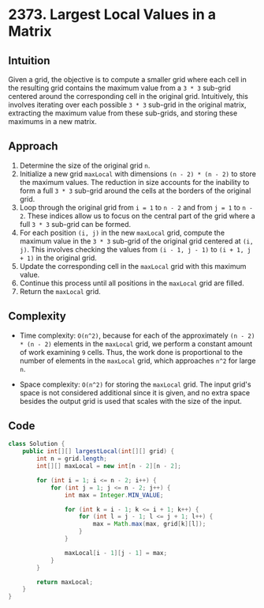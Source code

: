 # 2373. Largest Local Values in a Matrix

## Intuition

Given a grid, the objective is to compute a smaller grid where each cell in the resulting grid contains the maximum value from a `3 * 3` sub-grid centered around the corresponding cell in the original grid. Intuitively, this involves iterating over each possible `3 * 3` sub-grid in the original matrix, extracting the maximum value from these sub-grids, and storing these maximums in a new matrix.

## Approach

1. Determine the size of the original grid `n`.
2. Initialize a new grid `maxLocal` with dimensions `(n - 2) * (n - 2)` to store the maximum values. The reduction in size accounts for the inability to form a full `3 * 3` sub-grid around the cells at the borders of the original grid.
3. Loop through the original grid from `i = 1` to `n - 2` and from `j = 1` to `n - 2`. These indices allow us to focus on the central part of the grid where a full `3 * 3` sub-grid can be formed.
4. For each position `(i, j)` in the new `maxLocal` grid, compute the maximum value in the `3 * 3` sub-grid of the original grid centered at `(i, j)`. This involves checking the values from `(i - 1, j - 1)` to `(i + 1, j + 1)` in the original grid.
5. Update the corresponding cell in the `maxLocal` grid with this maximum value.
6. Continue this process until all positions in the `maxLocal` grid are filled.
7. Return the `maxLocal` grid.

## Complexity

- Time complexity: `O(n^2)`, because for each of the approximately `(n - 2) * (n - 2)` elements in the `maxLocal` grid, we perform a constant amount of work examining `9` cells. Thus, the work done is proportional to the number of elements in the `maxLocal` grid, which approaches `n^2` for large `n`.

- Space complexity: `O(n^2)` for storing the `maxLocal` grid. The input grid's space is not considered additional since it is given, and no extra space besides the output grid is used that scales with the size of the input.

## Code

```java
class Solution {
    public int[][] largestLocal(int[][] grid) {
        int n = grid.length;
        int[][] maxLocal = new int[n - 2][n - 2];

        for (int i = 1; i <= n - 2; i++) {
            for (int j = 1; j <= n - 2; j++) {
                int max = Integer.MIN_VALUE;

                for (int k = i - 1; k <= i + 1; k++) {
                    for (int l = j - 1; l <= j + 1; l++) {
                        max = Math.max(max, grid[k][l]);
                    }
                }

                maxLocal[i - 1][j - 1] = max;
            }
        }

        return maxLocal;
    }
}
```
